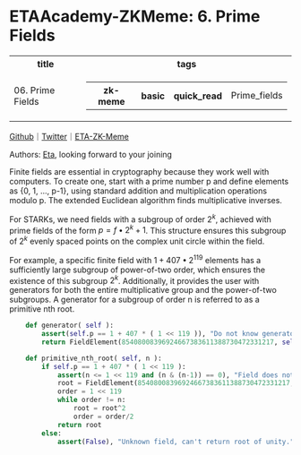 # ETAAcademy-ZKMeme: 6. Prime Fields

<table>
  <tr>
    <th>title</th>
    <th>tags</th>
  </tr>
  <tr>
    <td>06. Prime Fields</td>
    <td>
      <table>
        <tr>
          <th>zk-meme</th>
          <th>basic</th>
          <th>quick_read</th>
          <td>Prime_fields</td>
        </tr>
      </table>
    </td>
  </tr>
</table>

[Github](https://github.com/ETAAcademy)｜[Twitter](https://twitter.com/ETAAcademy)｜[ETA-ZK-Meme](https://github.com/ETAAcademy/ETAAcademy-ZK-Meme)

Authors: [Eta](https://twitter.com/pwhattie), looking forward to your joining

Finite fields are essential in cryptography because they work well with computers. To create one, start with a prime number p and define elements as {0, 1, ..., p-1}, using standard addition and multiplication operations modulo p. The extended Euclidean algorithm finds multiplicative inverses.

For STARKs, we need fields with a subgroup of order $2^k$, achieved with prime fields of the form $p = f • 2^k + 1$. This structure ensures this subgroup of $2^k$ evenly spaced points on the complex unit circle within the field.

For example, a specific finite field with $1 + 407 • 2^{119}$ elements has a sufficiently large subgroup of power-of-two order, which ensures the existence of this subgroup $2^k$. Additionally, it provides the user with generators for both the entire multiplicative group and the power-of-two subgroups. A generator for a subgroup of order n is referred to as a primitive nth root.

```python
    def generator( self ):
        assert(self.p == 1 + 407 * ( 1 << 119 )), "Do not know generator for other fields beyond 1+407*2^119"
        return FieldElement(85408008396924667383611388730472331217, self)

    def primitive_nth_root( self, n ):
        if self.p == 1 + 407 * ( 1 << 119 ):
            assert(n <= 1 << 119 and (n & (n-1)) == 0), "Field does not have nth root of unity where n > 2^119 or not power of two."
            root = FieldElement(85408008396924667383611388730472331217, self)
            order = 1 << 119
            while order != n:
                root = root^2
                order = order/2
            return root
        else:
            assert(False), "Unknown field, can't return root of unity."

```
